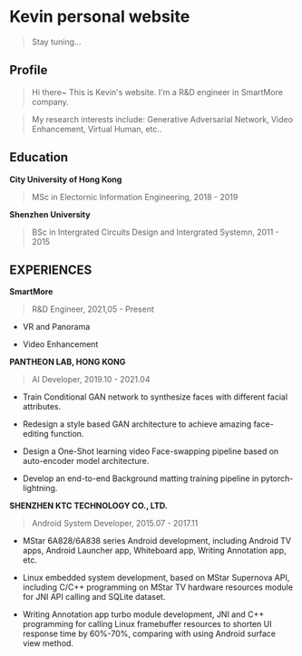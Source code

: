 # Kevin personal website

> Stay tuning...

## Profile

> Hi there~ This is Kevin's website. I'm a R&D engineer in SmartMore company. 

> My research interests include: Generative Adversarial Network, Video Enhancement, Virtual Human, etc..

## Education

**City University of Hong Kong**

> MSc in Electornic Information Engineering, 2018 - 2019

**Shenzhen University**

> BSc in Intergrated Circuits Design and Intergrated Systemn, 2011 - 2015

## EXPERIENCES

**SmartMore**

> R&D Engineer, 2021,05 - Present

*    VR and Panorama

*    Video Enhancement

**PANTHEON LAB, HONG KONG**

> AI Developer, 2019.10 - 2021.04

*    Train Conditional GAN network to synthesize faces with different facial attributes.

*    Redesign a style based GAN architecture to achieve amazing face-editing function.

*    Design a One-Shot learning video Face-swapping pipeline based on auto-encoder model architecture. 

*    Develop an end-to-end Background matting training pipeline in pytorch-lightning.

**SHENZHEN KTC TECHNOLOGY CO., LTD.**

> Android System Developer, 2015.07 - 2017.11

*    MStar 6A828/6A838 series Android development, including Android TV apps, Android Launcher app, Whiteboard app, Writing Annotation app, etc.

*   Linux embedded system development, based on MStar Supernova API, including C/C++ programming on MStar TV hardware resources module for JNI API calling and SQLite dataset.

*   Writing Annotation app turbo module development, JNI and C++ programming for calling Linux framebuffer resources to shorten UI response time by 60%-70%, comparing with using Android surface view method.

